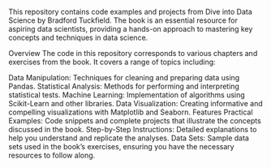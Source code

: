 This repository contains code examples and projects from Dive into Data Science by Bradford Tuckfield. The book is an essential resource for aspiring data scientists, providing a hands-on approach to mastering key concepts and techniques in data science.

Overview
The code in this repository corresponds to various chapters and exercises from the book. It covers a range of topics including:

Data Manipulation: Techniques for cleaning and preparing data using Pandas.
Statistical Analysis: Methods for performing and interpreting statistical tests.
Machine Learning: Implementation of algorithms using Scikit-Learn and other libraries.
Data Visualization: Creating informative and compelling visualizations with Matplotlib and Seaborn.
Features
Practical Examples: Code snippets and complete projects that illustrate the concepts discussed in the book.
Step-by-Step Instructions: Detailed explanations to help you understand and replicate the analyses.
Data Sets: Sample data sets used in the book’s exercises, ensuring you have the necessary resources to follow along.

